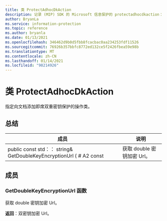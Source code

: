 ```yaml
---
title: 类 ProtectAdhocDkAction
description: 记录 (MIP) SDK 的 Microsoft 信息保护的 protectadhocdkaction：：未定义的类。
author: BryanLa
ms.service: information-protection
ms.topic: reference
ms.author: bryanla
ms.date: 01/13/2021
ms.openlocfilehash: 346462d9b0d5fbb8fcacbac0aa234253fdf11526
ms.sourcegitcommit: 76926b357bbfc8772ed132ce5f2426fbea59e98b
ms.translationtype: MT
ms.contentlocale: zh-CN
ms.lasthandoff: 01/14/2021
ms.locfileid: "98214926"
---
```

# <a name="class-protectadhocdkaction"></a>类 ProtectAdhocDkAction 
指定向文档添加即席双重密钥保护的操作类。
  
## <a name="summary"></a>总结
 成员                        | 说明                                
--------------------------------|---------------------------------------------
public const std：： string& GetDoubleKeyEncryptionUrl ( # A2 const  |  获取 double 密钥加密 Url。
  
## <a name="members"></a>成员
  
### <a name="getdoublekeyencryptionurl-function"></a>GetDoubleKeyEncryptionUrl 函数
获取 double 密钥加密 Url。

  
**返回**：双密钥加密 Url。